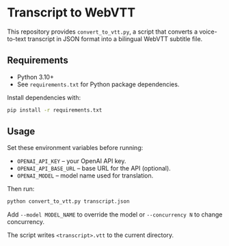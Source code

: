 # Transcript to WebVTT

This repository provides `convert_to_vtt.py`, a script that converts a voice-to-text transcript in JSON format into a bilingual WebVTT subtitle file.

## Requirements

- Python 3.10+
- See `requirements.txt` for Python package dependencies.

Install dependencies with:

```bash
pip install -r requirements.txt
```

## Usage

Set these environment variables before running:

- `OPENAI_API_KEY` – your OpenAI API key.
- `OPENAI_API_BASE_URL` – base URL for the API (optional).
- `OPENAI_MODEL` – model name used for translation.

Then run:

```bash
python convert_to_vtt.py transcript.json
```

Add `--model MODEL_NAME` to override the model or `--concurrency N` to change concurrency.

The script writes `<transcript>.vtt` to the current directory.
